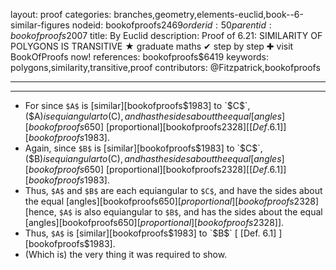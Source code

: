 layout: proof
categories: branches,geometry,elements-euclid,book--6-similar-figures
nodeid: bookofproofs$2469
orderid: 50
parentid: bookofproofs$2007
title: By Euclid
description:  Proof of 6.21: SIMILARITY OF POLYGONS IS TRANSITIVE &#9733; graduate maths &#10004; step by step &#10010; visit BookOfProofs now!
references: bookofproofs$6419
keywords: polygons,similarity,transitive,proof
contributors: @Fitzpatrick,bookofproofs

---


---



* For since `$A$` is [similar][bookofproofs$1983] to `$C$`, ($A$) is equiangular to ($C$), and has the sides about the equal [angles][bookofproofs$650] [proportional][bookofproofs$2328] [ [Def. 6.1] ][bookofproofs$1983].
* Again, since `$B$` is [similar][bookofproofs$1983] to `$C$`, ($B$) is equiangular to ($C$), and has the sides about the equal [angles][bookofproofs$650] [proportional][bookofproofs$2328] [ [Def. 6.1] ][bookofproofs$1983].
* Thus, `$A$` and `$B$` are each equiangular to `$C$`, and have the sides about the equal [angles][bookofproofs$650] [proportional][bookofproofs$2328] [hence, `$A$` is also equiangular to `$B$`, and has the sides about the equal [angles][bookofproofs$650] [proportional][bookofproofs$2328]].
* Thus, `$A$` is [similar][bookofproofs$1983] to `$B$` [ [Def. 6.1] ][bookofproofs$1983].
* (Which is) the very thing it was required to show.
